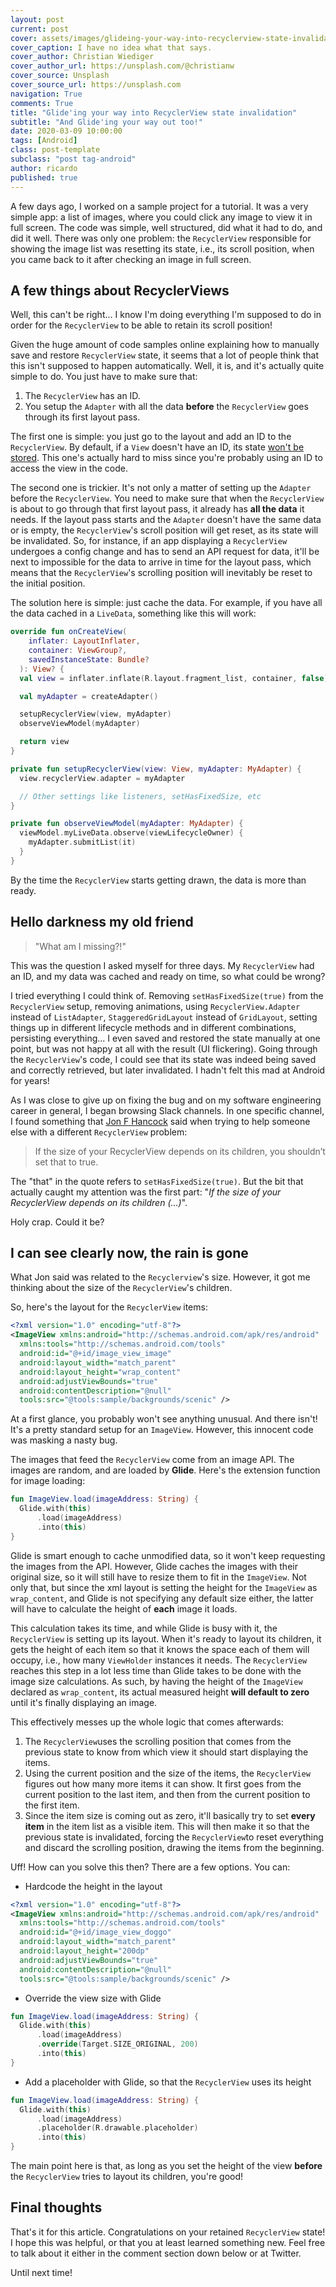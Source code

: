 ```yaml
---
layout: post
current: post
cover: assets/images/glideing-your-way-into-recyclerview-state-invalidation.jpg
cover_caption: I have no idea what that says.
cover_author: Christian Wiediger
cover_author_url: https://unsplash.com/@christianw
cover_source: Unsplash
cover_source_url: https://unsplash.com
navigation: True
comments: True
title: "Glide'ing your way into RecyclerView state invalidation"
subtitle: "And Glide'ing your way out too!"
date: 2020-03-09 10:00:00
tags: [Android]
class: post-template
subclass: "post tag-android"
author: ricardo
published: true
---
```


A few days ago, I worked on a sample project for a tutorial. It was a very simple app: a list of images, where you could click any image to view it in full screen. The code was simple, well structured, did what it had to do, and did it well. There was only one problem: the `RecyclerView` responsible for showing the image list was resetting its state, i.e., its scroll position, when you came back to it after checking an image in full screen.

## A few things about RecyclerViews

Well, this can't be right... I know I'm doing everything I'm supposed to do in order for the `RecyclerView` to be able to retain its scroll position!

Given the huge amount of code samples online explaining how to manually save and restore `RecyclerView` state, it seems that a lot of people think that this isn't supposed to happen automatically. Well, it is, and it's actually quite simple to do. You just have to make sure that:

1. The `RecyclerView` has an ID.
2. You setup the `Adapter` with all the data **before** the `RecyclerView` goes through its first layout pass.

The first one is simple: you just go to the layout and add an ID to the `RecyclerView`. By default, if a `View` doesn't have an ID, its state <a href="https://android.googlesource.com/platform/frameworks/base/+/refs/heads/android10-c2f2-release/core/java/android/view/View.java#20264" target="_blank">won't be stored</a>. This one's actually hard to miss since you're probably using an ID to access the view in the code.

The second one is trickier. It's not only a matter of setting up the `Adapter` before the `RecyclerView`. You need to make sure that when the `RecyclerView` is about to go through that first layout pass, it already has **all the data** it needs. If the layout pass starts and the `Adapter` doesn't have the same data or is empty, the `RecyclerView`'s scroll position will get reset, as its state will be invalidated. So, for instance, if an app displaying a `RecyclerView` undergoes a config change and has to send an API request for data, it'll be next to impossible for the data to arrive in time for the layout pass, which means that the `RecyclerView`'s scrolling position will inevitably be reset to the initial position.

The solution here is simple: just cache the data. For example, if you have all the data cached in a `LiveData`, something like this will work:

```Kotlin
override fun onCreateView(
    inflater: LayoutInflater,
    container: ViewGroup?,
    savedInstanceState: Bundle?
  ): View? {
  val view = inflater.inflate(R.layout.fragment_list, container, false)

  val myAdapter = createAdapter()

  setupRecyclerView(view, myAdapter)
  observeViewModel(myAdapter)

  return view
}

private fun setupRecyclerView(view: View, myAdapter: MyAdapter) {
  view.recyclerView.adapter = myAdapter

  // Other settings like listeners, setHasFixedSize, etc
}

private fun observeViewModel(myAdapter: MyAdapter) {
  viewModel.myLiveData.observe(viewLifecycleOwner) {
    myAdapter.submitList(it)
  }
}
```

By the time the `RecyclerView` starts getting drawn, the data is more than ready.

## Hello darkness my old friend

> "What am I missing?!"

This was the question I asked myself for three days. My `RecyclerView` had an ID, and my data was cached and ready on time, so what could be wrong?

I tried everything I could think of. Removing `setHasFixedSize(true)` from the `RecyclerView` setup, removing animations, using `RecyclerView.Adapter` instead of `ListAdapter`, `StaggeredGridLayout` instead of `GridLayout`, setting things up in different lifecycle methods and in different combinations, persisting everything... I even saved and restored the state manually at one point, but was not happy at all with the result (UI flickering). Going through the `RecyclerView`'s code, I could see that its state was indeed being saved and correctly retrieved, but later invalidated. I hadn't felt this mad at Android for years!

As I was close to give up on fixing the bug and on my software engineering career in general, I began browsing Slack channels. In one specific channel, I found something that <a href="https://twitter.com/JonFHancock" target="_blank">Jon F Hancock</a> said when trying to help someone else with a different `RecyclerView` problem:

> If the size of your RecyclerView depends on its children, you shouldn’t set that to true.

The "that" in the quote refers to `setHasFixedSize(true)`. But the bit that actually caught my attention was the first part: "_If the size of your RecyclerView depends on its children (...)_".

Holy crap. Could it be?

## I can see clearly now, the rain is gone

What Jon said was related to the `Recyclerview`'s size. However, it got me thinking about the size of the `RecyclerView`'s children.

So, here's the layout for the `RecyclerView` items:

```xml
<?xml version="1.0" encoding="utf-8"?>
<ImageView xmlns:android="http://schemas.android.com/apk/res/android"
  xmlns:tools="http://schemas.android.com/tools"
  android:id="@+id/image_view_image"
  android:layout_width="match_parent"
  android:layout_height="wrap_content"
  android:adjustViewBounds="true"
  android:contentDescription="@null"
  tools:src="@tools:sample/backgrounds/scenic" />
```

At a first glance, you probably won't see anything unusual. And there isn't! It's a pretty standard setup for an `ImageView`. However, this innocent code was masking a nasty bug.

The images that feed the `RecyclerView` come from an image API. The images are random, and are loaded by **Glide**. Here's the extension function for image loading:

```Kotlin
fun ImageView.load(imageAddress: String) {
  Glide.with(this)
      .load(imageAddress)
      .into(this)
}
```

Glide is smart enough to cache unmodified data, so it won't keep requesting the images from the API. However, Glide caches the images with their original size, so it will still have to resize them to fit in the `ImageView`. Not only that, but since the xml layout is setting the height for the `ImageView` as `wrap_content`, and Glide is not specifying any default size either, the latter will have to calculate the height of **each** image it loads.

This calculation takes its time, and while Glide is busy with it, the `RecyclerView` is setting up its layout. When it's ready to layout its children, it gets the height of each item so that it knows the space each of them will occupy, i.e., how many `ViewHolder` instances it needs. The `RecyclerView` reaches this step in a lot less time than Glide takes to be done with the image size calculations. As such, by having the height of the `ImageView` declared as `wrap_content`, its actual measured height **will default to zero** until it's finally displaying an image.

This effectively messes up the whole logic that comes afterwards:

1. The `RecyclerView`uses the scrolling position that comes from the previous state to know from which view it should start displaying the items.
2. Using the current position and the size of the items, the `RecyclerView` figures out how many more items it can show. It first goes from the current position to the last item, and then from the current position to the first item.
3. Since the item size is coming out as zero, it'll basically try to set **every item** in the item list as a visible item. This will then make it so that the previous state is invalidated, forcing the `RecyclerView`to reset everything and discard the scrolling position, drawing the items from the beginning.

Uff! How can you solve this then? There are a few options. You can:

- Hardcode the height in the layout

```xml
<?xml version="1.0" encoding="utf-8"?>
<ImageView xmlns:android="http://schemas.android.com/apk/res/android"
  xmlns:tools="http://schemas.android.com/tools"
  android:id="@+id/image_view_doggo"
  android:layout_width="match_parent"
  android:layout_height="200dp"
  android:adjustViewBounds="true"
  android:contentDescription="@null"
  tools:src="@tools:sample/backgrounds/scenic" />
```

- Override the view size with Glide

```Kotlin
fun ImageView.load(imageAddress: String) {
  Glide.with(this)
      .load(imageAddress)
      .override(Target.SIZE_ORIGINAL, 200)
      .into(this)
}
```

- Add a placeholder with Glide, so that the `RecyclerView` uses its height

```Kotlin
fun ImageView.load(imageAddress: String) {
  Glide.with(this)
      .load(imageAddress)
      .placeholder(R.drawable.placeholder)
      .into(this)
}
```

The main point here is that, as long as you set the height of the view **before** the `RecyclerView` tries to layout its children, you're good!

## Final thoughts

That's it for this article. Congratulations on your retained `RecyclerView` state! I hope this was helpful, or that you at least learned something new. Feel free to talk about it either in the comment section down below or at Twitter.

Until next time!

